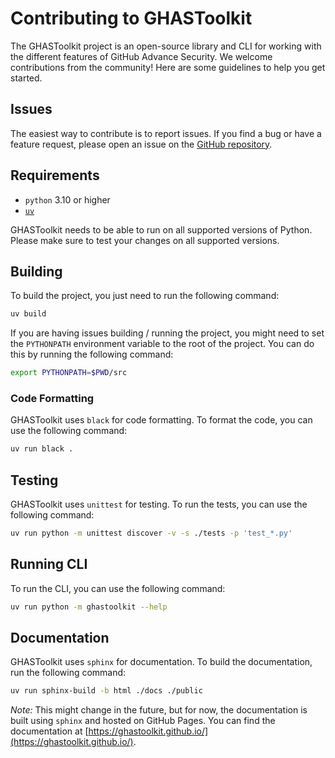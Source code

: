 # Contributing to GHASToolkit

The GHASToolkit project is an open-source library and CLI for working with the different features of GitHub Advance Security. We welcome contributions from the community! Here are some guidelines to help you get started.

## Issues

The easiest way to contribute is to report issues. If you find a bug or have a feature request, please open an issue on the [GitHub repository](https://github.com/geekmasher/ghastoolkit/issues).

## Requirements

- `python` 3.10 or higher
- [`uv`](https://github.com/astral-sh/uv)

GHASToolkit needs to be able to run on all supported versions of Python. Please make sure to test your changes on all supported versions.

## Building

To build the project, you just need to run the following command:

```bash
uv build
```

If you are having issues building / running the project, you might need to set the `PYTHONPATH` environment variable to the root of the project. You can do this by running the following command:

```bash
export PYTHONPATH=$PWD/src
```

### Code Formatting

GHASToolkit uses `black` for code formatting. To format the code, you can use the following command:

```bash
uv run black .
```

## Testing

GHASToolkit uses `unittest` for testing. To run the tests, you can use the following command:

```bash
uv run python -m unittest discover -v -s ./tests -p 'test_*.py'
```

## Running CLI

To run the CLI, you can use the following command:

```bash
uv run python -m ghastoolkit --help
```

## Documentation

GHASToolkit uses `sphinx` for documentation. To build the documentation, run the following command:

```bash
uv run sphinx-build -b html ./docs ./public
```

*Note:* This might change in the future, but for now, the documentation is built using `sphinx` and hosted on GitHub Pages. You can find the documentation at [https://ghastoolkit.github.io/](https://ghastoolkit.github.io/).
